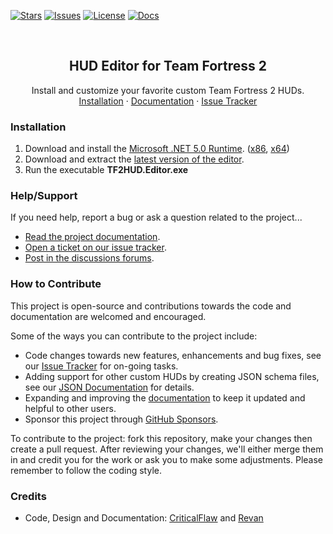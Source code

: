 <!-- BADGES -->
[![Stars][stars-shield]][stars-link]
[![Issues][issues-shield]][issues-link]
[![License][license-shield]][license-link]
[![Docs][docs-shield]][docs-link]

<!-- TITLE -->
<br />
<p align="center">
  <h2 align="center">HUD Editor for Team Fortress 2</h2>
  <p align="center">
    Install and customize your favorite custom Team Fortress 2 HUDs.
    <br />
    <a href="https://github.com/CriticalFlaw/TF2HUD.Editor#Installation">Installation</a>
    ·
    <a href="https://www.criticalflaw.ca/TF2HUD.Editor/">Documentation</a>
    ·
    <a href="https://github.com/CriticalFlaw/TF2HUD.Editor/issues">Issue Tracker</a>
  </p>
</p>

<!-- CONTENT -->

### Installation

1. Download and install the [Microsoft .NET 5.0 Runtime][runtime-link]. ([x86][runtime86-link], [x64][runtime64-link])
2. Download and extract the [latest version of the editor][releases-link].
3. Run the executable **TF2HUD.Editor.exe**

### Help/Support

If you need help, report a bug or ask a question related to the project...
- [Read the project documentation][docs-link].
- [Open a ticket on our issue tracker][issues-link].
- [Post in the discussions forums][discuss-link].
 
### How to Contribute

This project is open-source and contributions towards the code and documentation are welcomed and encouraged.

Some of the ways you can contribute to the project include:
- Code changes towards new features, enhancements and bug fixes, see our [Issue Tracker][issues-link] for on-going tasks.
- Adding support for other custom HUDs by creating JSON schema files, see our [JSON Documentation][json-link] for details.
- Expanding and improving the [documentation][docs-link] to keep it updated and helpful to other users.
- Sponsor this project through [GitHub Sponsors][sponsors-link].

To contribute to the project: fork this repository, make your changes then create a pull request. After reviewing your changes, we'll either merge them in and credit you for the work or ask you to make some adjustments. Please remember to follow the coding style.

### Credits
- Code, Design and Documentation: [CriticalFlaw](https://github.com/CriticalFlaw) and [Revan](https://github.com/cooolbros)

<!-- MARKDOWN LINKS -->
[stars-shield]: https://img.shields.io/github/stars/CriticalFlaw/TF2HUD.Editor
[stars-link]: https://github.com/CriticalFlaw/TF2HUD.Editor/stargazers
[issues-shield]: https://img.shields.io/github/issues/CriticalFlaw/TF2HUD.Editor
[issues-link]: https://github.com/CriticalFlaw/TF2HUD.Editor/issues
[license-shield]: https://img.shields.io/github/license/CriticalFlaw/TF2HUD.Editor
[license-link]: https://github.com/CriticalFlaw/TF2HUD.Editor/blob/master/.github/LICENSE
[docs-shield]: https://github.com/CriticalFlaw/TF2HUD.Editor/actions/workflows/docs.yml/badge.svg
[docs-link]: https://www.criticalflaw.ca/TF2HUD.Editor/
[json-link]: https://www.criticalflaw.ca/TF2HUD.Editor/json/
[docs-link]: https://www.criticalflaw.ca/TF2HUD.Editor/
[issues-link]: https://github.com/CriticalFlaw/TF2HUD.Editor/issues
[discuss-link]: https://github.com/CriticalFlaw/TF2HUD.Editor/discussions
[releases-link]: https://github.com/CriticalFlaw/TF2HUD.Editor/releases
[sponsors-link]: https://github.com/sponsors/CriticalFlaw
[runtime-link]: https://dotnet.microsoft.com/download/dotnet/5.0/runtime
[runtime86-link]: https://download.visualstudio.microsoft.com/download/pr/c089205d-4f58-4f8d-ad84-c92eaf2f3411/5cd3f9b3bd089c09df14dbbfb64124a4/windowsdesktop-runtime-5.0.5-win-x86.exe
[runtime64-link]: https://download.visualstudio.microsoft.com/download/pr/c1ef0b3f-9663-4fc5-85eb-4a9cadacdb87/52b890f91e6bd4350d29d2482038df1c/windowsdesktop-runtime-5.0.5-win-x64.exe
